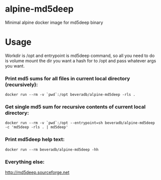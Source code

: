 # alpine-md5deep
Minimal alpine docker image for md5deep binary

# Usage

Workdir is /opt and entrypoint is md5deep command, so all you need to do is volume mount the dir you want a hash for to /opt and pass whatever args you want.

### Print md5 sums for all files in current local directory (recursively):
```
docker run --rm -v `pwd`:/opt beveradb/alpine-md5deep -rls .
```

### Get single md5 sum for recursive contents of current local directory:
```
docker run --rm -v `pwd`:/opt --entrypoint=sh beveradb/alpine-md5deep -c 'md5deep -rls . | md5deep'
```

### Print md5deep help text:
```
docker run --rm beveradb/alpine-md5deep -hh
```

### Everything else:
http://md5deep.sourceforge.net

